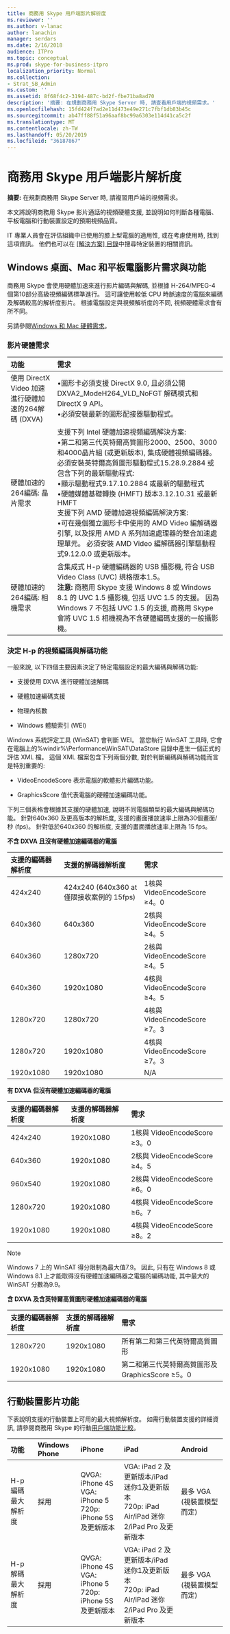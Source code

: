 ```yaml
---
title: 商務用 Skype 用戶端影片解析度
ms.reviewer: ''
ms.author: v-lanac
author: lanachin
manager: serdars
ms.date: 2/16/2018
audience: ITPro
ms.topic: conceptual
ms.prod: skype-for-business-itpro
localization_priority: Normal
ms.collection:
- Strat_SB_Admin
ms.custom: ''
ms.assetid: 8f68f4c2-3194-487c-bd2f-fbe71ba8ad70
description: '摘要: 在規劃商務用 Skype Server 時, 請查看用戶端的視頻需求。'
ms.openlocfilehash: 15fd424f7ad2e11d473e49e271c7fbf1db83b45c
ms.sourcegitcommit: ab47ff88f51a96aaf8bc99a6303e114d41ca5c2f
ms.translationtype: MT
ms.contentlocale: zh-TW
ms.lasthandoff: 05/20/2019
ms.locfileid: "36187867"
---
```

# <a name="skype-for-business-client-video-resolutions"></a>商務用 Skype 用戶端影片解析度
 
**摘要:** 在規劃商務用 Skype Server 時, 請複習用戶端的視頻需求。
  
本文將說明商務用 Skype 影片通話的視頻硬體支援, 並說明如何判斷各種電腦、平板電腦和行動裝置設定的預期視頻品質。 
  
IT 專業人員會在評估組織中已使用的膝上型電腦的適用性, 或在考慮使用時, 找到這項資訊。 他們也可以在 [[解決方案] 目錄](https://partnersolutions.skypeforbusiness.com/solutionscatalog)中搜尋特定裝置的相關資訊。
  
## <a name="windows-desktop-mac-and-tablet-video-requirements-and-capabilities"></a>Windows 桌面、Mac 和平板電腦影片需求與功能

商務用 Skype 會使用硬體加速來進行影片編碼與解碼, 並根據 H-264/MPEG-4 個第10部分高級視頻編碼標準進行。 這可讓使用較低 CPU 時脈速度的電腦來編碼及解碼較高的解析度影片。 根據電腦設定與視頻解析度的不同, 視頻硬體需求會有所不同。
  
另請參閱[Windows 和 Mac 硬體需求](https://products.office.com/en-us/office-system-requirements)。
  
### <a name="video-hardware-requirements"></a>影片硬體需求

|**功能**|**需求**|
|:-----|:-----|
|使用 DirectX Video 加速進行硬體加速的264解碼 (DXVA)  <br/> |•圖形卡必須支援 DirectX 9.0, 且必須公開 DXVA2_ModeH264_VLD_NoFGT 解碼模式和 DirectX 9 API。  <br/> •必須安裝最新的圖形配接器驅動程式。  <br/> |
|硬體加速的264編碼: 晶片需求  <br/> |支援下列 Intel 硬體加速視頻編碼解決方案:  <br/> •第二和第三代英特爾高質圖形2000、2500、3000和4000晶片組 (或更新版本), 集成硬體視頻編碼器。 必須安裝英特爾高質圖形驅動程式15.28.9.2884 或包含下列的最新驅動程式:  <br/> •顯示驅動程式9.17.10.2884 或最新的驅動程式  <br/> •硬體媒體基礎轉換 (HMFT) 版本3.12.10.31 或最新 HMFT  <br/> 支援下列 AMD 硬體加速視頻編碼解決方案:  <br/> •可在幾個獨立圖形卡中使用的 AMD Video 編解碼器引擎, 以及採用 AMD A 系列加速處理器的整合加速處理單元。 必須安裝 AMD Video 編解碼器引擎驅動程式9.12.0.0 或更新版本。  <br/> |
|硬體加速的264編碼: 相機需求  <br/> |含集成式 H-p 硬體編碼器的 USB 攝影機, 符合 USB Video Class (UVC) 規格版本1.5。  <br/> **注意:** 商務用 Skype 支援 Windows 8 或 Windows 8.1 的 UVC 1.5 攝影機, 包括 UVC 1.5 的支援。 因為 Windows 7 不包括 UVC 1.5 的支援, 商務用 Skype 會將 UVC 1.5 相機視為不含硬體編碼支援的一般攝影機。 <br/> |
   
### <a name="determining-h264-video-encoding-and-decoding-capabilities"></a>決定 H-p 的視頻編碼與解碼功能

一般來說, 以下四個主要因素決定了特定電腦設定的最大編碼與解碼功能:
  
- 支援使用 DXVA 進行硬體加速解碼
    
- 硬體加速編碼支援
    
- 物理內核數
    
- Windows 體驗索引 (WEI)
    
Windows 系統評定工具 (WinSAT) 會判斷 WEI。 當您執行 WinSAT 工具時, 它會在電腦上的%windir%\Performance\WinSAT\DataStore 目錄中產生一個正式的評估 XML 檔。 這個 XML 檔案包含下列兩個分數, 對於判斷編碼與解碼功能而言是特別重要的:
  
- VideoEncodeScore 表示電腦的軟體影片編碼功能。
    
- GraphicsScore 值代表電腦的硬體加速編碼功能。
    
下列三個表格會根據其支援的硬體加速, 說明不同電腦類型的最大編碼與解碼功能。 針對640x360 及更高版本的解析度, 支援的畫面播放速率上限為30個畫面/秒 (fps)。 針對低於640x360 的解析度, 支援的畫面播放速率上限為 15 fps。
  
**不含 DXVA 且沒有硬體加速編碼器的電腦**

|**支援的編碼器解析度**|**支援的解碼器解析度**|**需求**|
|:-----|:-----|:-----|
|424x240  <br/> |424x240 (640x360 at 僅限接收案例的 15fps)  <br/> |1核與 VideoEncodeScore ≥4。0  <br/> |
|640x360  <br/> |640x360  <br/> |2核與 VideoEncodeScore ≥4。5  <br/> |
|640x360  <br/> |1280x720  <br/> |2核與 VideoEncodeScore ≥4。5  <br/> |
|640x360  <br/> |1920x1080  <br/> |4核與 VideoEncodeScore ≥4。5  <br/> |
|1280x720  <br/> |1280x720  <br/> |4核與 VideoEncodeScore ≥7。3  <br/> |
|1280x720  <br/> |1920x1080  <br/> |4核與 VideoEncodeScore ≥7。3  <br/> |
|1920x1080  <br/> |1920x1080  <br/> |N/A  <br/> |
   
**有 DXVA 但沒有硬體加速編碼器的電腦**

|**支援的編碼器解析度**|**支援的解碼器解析度**|**需求**|
|:-----|:-----|:-----|
|424x240  <br/> |1920x1080  <br/> |1核與 VideoEncodeScore ≥3。0  <br/> |
|640x360  <br/> |1920x1080  <br/> |2核與 VideoEncodeScore ≥4。5  <br/> |
|960x540  <br/> |1920x1080  <br/> |2核與 VideoEncodeScore ≥6。0  <br/> |
|1280x720  <br/> |1920x1080  <br/> |4核與 VideoEncodeScore ≥6。7  <br/> |
|1920x1080  <br/> |1920x1080  <br/> |4核與 VideoEncodeScore ≥8。2  <br/> |
   
> [!NOTE]
> Windows 7 上的 WinSAT 得分限制為最大值7.9。 因此, 只有在 Windows 8 或 Windows 8.1 上才能取得沒有硬體加速編碼器之電腦的編碼功能, 其中最大的 WinSAT 分數為9.9。 
  
**含 DXVA 及含英特爾高質圖形硬體加速編碼器的電腦**

|**支援的編碼器解析度**|**支援的解碼器解析度**|**需求**|
|:-----|:-----|:-----|
|1280x720  <br/> |1920x1080  <br/> |所有第二和第三代英特爾高質圖形  <br/> |
|1920x1080  <br/> |1920x1080  <br/> |第二和第三代英特爾高質圖形及 GraphicsScore ≥5。0  <br/> |
   
## <a name="mobile-device-video-capabilities"></a>行動裝置影片功能

下表說明支援的行動裝置上可用的最大視頻解析度。 如需行動裝置支援的詳細資訊, 請參閱商務用 Skype 的行動[用戶端功能比較](mobile-feature-comparison.md)。
  
|**功能**|**Windows Phone**|**iPhone**|**iPad**|**Android**|
|:-----|:-----|:-----|:-----|:-----|
|H-p 編碼最大解析度  <br/> |採用  <br/> |QVGA: iPhone 4S  <br/> VGA: iPhone 5  <br/> 720p: iPhone 5S 及更新版本  <br/> |VGA: iPad 2 及更新版本/iPad 迷你1及更新版本  <br/> 720p: iPad Air/iPad 迷你 2/iPad Pro 及更新版本  <br/> |最多 VGA (視裝置模型而定)  <br/> |
|H-p 解碼最大解析度  <br/> |採用  <br/> |QVGA: iPhone 4S  <br/> VGA: iPhone 5  <br/> 720p: iPhone 5S 及更新版本  <br/> |VGA: iPad 2 及更新版本/iPad 迷你1及更新版本  <br/> 720p: iPad Air/iPad 迷你 2/iPad Pro 及更新版本  <br/> |最多 VGA (視裝置模型而定)  <br/> |
   

